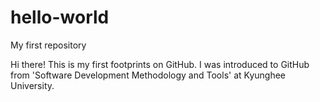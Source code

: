 # hello-world
My first repository

Hi there! This is my first footprints on GitHub. 
I was introduced to GitHub from 'Software Development Methodology and Tools' at Kyunghee University. 

